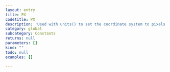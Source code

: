```yaml
---
layout: entry
title: PX
codetitle: PX
description: 'Used with units() to set the coordinate system to pixels.'
category: global
subcategory: Constants
returns: null
parameters: []
kind: ""
todo: null
examples: []

---
```

